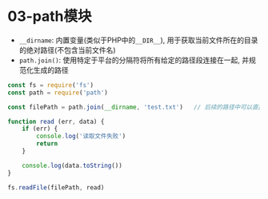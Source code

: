 # 03-path模块

- `__dirname`: 内置变量(类似于PHP中的`__DIR__`), 用于获取当前文件所在的目录的绝对路径(不包含当前文件名)
- `path.join()`: 使用特定于平台的分隔符将所有给定的路径段连接在一起, 并规范化生成的路径

```javascript
const fs = require('fs')
const path = require('path')

const filePath = path.join(__dirname, 'test.txt')   // 后续的路径中可以直接无视平台使用`../`,因为该方法会自动处理路径分隔符

function read (err, data) {
    if (err) {
        console.log('读取文件失败')
        return
    }

    console.log(data.toString())
}

fs.readFile(filePath, read)
```
